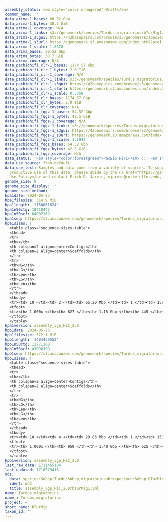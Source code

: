 ```yaml
---
assembly_status: <em style="color:orangered">Draft</em>
common_name: ''
data_arima-1_bases: 60.52 Gbp
data_arima-1_bytes: 30.7 GiB
data_arima-1_coverage: N/A
data_arima-1_links: s3://genomeark/species/Turdus_migratorius/bTurMig1/genomic_data/arima/<br>
data_arima-1_s3gui: https://42basepairs.com/browse/s3/genomeark/species/Turdus_migratorius/bTurMig1/genomic_data/arima/
data_arima-1_s3url: https://genomeark.s3.amazonaws.com/index.html?prefix=species/Turdus_migratorius/bTurMig1/genomic_data/arima/
data_arima-1_scale: 1.8378
data_arima_bases: 60.52 Gbp
data_arima_bytes: 30.7 GiB
data_arima_coverage: N/A
data_pacbiohifi_clr-1_bases: 1174.57 Gbp
data_pacbiohifi_clr-1_bytes: 2.0 TiB
data_pacbiohifi_clr-1_coverage: N/A
data_pacbiohifi_clr-1_links: s3://genomeark/species/Turdus_migratorius/bTurMig1/genomic_data/pacbio_hifi/<br>
data_pacbiohifi_clr-1_s3gui: https://42basepairs.com/browse/s3/genomeark/species/Turdus_migratorius/bTurMig1/genomic_data/pacbio_hifi/
data_pacbiohifi_clr-1_s3url: https://genomeark.s3.amazonaws.com/index.html?prefix=species/Turdus_migratorius/bTurMig1/genomic_data/pacbio_hifi/
data_pacbiohifi_clr-1_scale: 0.5358
data_pacbiohifi_clr_bases: 1174.57 Gbp
data_pacbiohifi_clr_bytes: 2.0 TiB
data_pacbiohifi_clr_coverage: N/A
data_pacbiohifi_fqgz-1_bases: 54.52 Gbp
data_pacbiohifi_fqgz-1_bytes: 42.5 GiB
data_pacbiohifi_fqgz-1_coverage: N/A
data_pacbiohifi_fqgz-1_links: s3://genomeark/species/Turdus_migratorius/bTurMig1/genomic_data/pacbio_hifi/<br>
data_pacbiohifi_fqgz-1_s3gui: https://42basepairs.com/browse/s3/genomeark/species/Turdus_migratorius/bTurMig1/genomic_data/pacbio_hifi/
data_pacbiohifi_fqgz-1_s3url: https://genomeark.s3.amazonaws.com/index.html?prefix=species/Turdus_migratorius/bTurMig1/genomic_data/pacbio_hifi/
data_pacbiohifi_fqgz-1_scale: 1.1942
data_pacbiohifi_fqgz_bases: 54.52 Gbp
data_pacbiohifi_fqgz_bytes: 42.5 GiB
data_pacbiohifi_fqgz_coverage: N/A
data_status: '<em style="color:forestgreen">PacBio HiFi</em> ::: <em style="color:forestgreen">Arima</em>'
data_use_source: from-default
data_use_text: Samples and data come from a variety of sources. To support fair and
  productive use of this data, please abide by the <a href="https://genome10k.soe.ucsc.edu/data-use-policies/">Data
  Use Policy</a> and contact Erich D. Jarvis, ejarvis@rockefeller.edu, with any questions.
genome_size: 0
genome_size_display: ''
genome_size_method: ''
hpa1date: 2024-05-23
hpa1filesize: 314.9 MiB
hpa1length: '1150061824'
hpa1n50ctg: 18410447
hpa1n50scf: 64007169
hpa1seq: https://s3.amazonaws.com/genomeark/species/Turdus_migratorius/bTurMig1/assembly_vgp_HiC_2.0/bTurMig1.HiC.hap1.20240523.fasta.gz
hpa1sizes: |
  <table class="sequence-sizes-table">
  <thead>
  <tr>
  <th></th>
  <th colspan=2 align=center>Contigs</th>
  <th colspan=2 align=center>Scaffolds</th>
  </tr>
  <tr>
  <th>NG</th>
  <th>LG</th>
  <th>Len</th>
  <th>LG</th>
  <th>Len</th>
  </tr>
  </thead>
  <tbody>
  <tr><td> 10 </td><td> 2 </td><td> 65.20 Mbp </td><td> 1 </td><td> 158.98 Mbp </td></tr><tr><td> 20 </td><td> 4 </td><td> 46.96 Mbp </td><td> 2 </td><td> 119.09 Mbp </td></tr><tr><td> 30 </td><td> 7 </td><td> 35.35 Mbp </td><td> 3 </td><td> 113.65 Mbp </td></tr><tr><td> 40 </td><td> 12 </td><td> 21.47 Mbp </td><td> 4 </td><td> 74.47 Mbp </td></tr><tr style="background-color:#cccccc;"><td> 50 </td><td> 17 </td><td style="background-color:#88ff88;"> 18.41 Mbp </td><td> 6 </td><td style="background-color:#88ff88;"> 64.01 Mbp </td></tr><tr><td> 60 </td><td> 25 </td><td> 12.34 Mbp </td><td> 9 </td><td> 38.11 Mbp </td></tr><tr><td> 70 </td><td> 37 </td><td> 6.78 Mbp </td><td> 13 </td><td> 20.91 Mbp </td></tr><tr><td> 80 </td><td> 60 </td><td> 3.62 Mbp </td><td> 20 </td><td> 12.30 Mbp </td></tr><tr><td> 90 </td><td> 107 </td><td> 1.49 Mbp </td><td> 35 </td><td> 3.65 Mbp </td></tr><tr><td> 100 </td><td> 627 </td><td> 15.65 Kbp </td><td> 445 </td><td> 15.65 Kbp </td></tr></tbody>
  <tfoot>
  <tr><th> 1.000x </th><th> 627 </th><th> 1.15 Gbp </th><th> 445 </th><th> 1.15 Gbp </th></tr>
  </tfoot>
  </table>
hpa1version: assembly_vgp_HiC_2.0
hpb1date: 2024-05-23
hpb1filesize: 372.1 MiB
hpb1length: '1404439552'
hpb1n50ctg: 11771160
hpb1n50scf: 43096399
hpb1seq: https://s3.amazonaws.com/genomeark/species/Turdus_migratorius/bTurMig1/assembly_vgp_HiC_2.0/bTurMig1.HiC.hap2.20240523.fasta.gz
hpb1sizes: |
  <table class="sequence-sizes-table">
  <thead>
  <tr>
  <th></th>
  <th colspan=2 align=center>Contigs</th>
  <th colspan=2 align=center>Scaffolds</th>
  </tr>
  <tr>
  <th>NG</th>
  <th>LG</th>
  <th>Len</th>
  <th>LG</th>
  <th>Len</th>
  </tr>
  </thead>
  <tbody>
  <tr><td> 10 </td><td> 4 </td><td> 29.83 Mbp </td><td> 1 </td><td> 157.81 Mbp </td></tr><tr><td> 20 </td><td> 10 </td><td> 23.95 Mbp </td><td> 3 </td><td> 112.98 Mbp </td></tr><tr><td> 30 </td><td> 16 </td><td> 20.80 Mbp </td><td> 4 </td><td> 92.04 Mbp </td></tr><tr><td> 40 </td><td> 23 </td><td> 17.08 Mbp </td><td> 6 </td><td> 73.30 Mbp </td></tr><tr style="background-color:#cccccc;"><td> 50 </td><td> 33 </td><td style="background-color:#88ff88;"> 11.77 Mbp </td><td> 8 </td><td style="background-color:#88ff88;"> 43.10 Mbp </td></tr><tr><td> 60 </td><td> 46 </td><td> 9.03 Mbp </td><td> 12 </td><td> 21.98 Mbp </td></tr><tr><td> 70 </td><td> 68 </td><td> 5.20 Mbp </td><td> 19 </td><td> 15.65 Mbp </td></tr><tr><td> 80 </td><td> 104 </td><td> 3.05 Mbp </td><td> 32 </td><td> 7.67 Mbp </td></tr><tr><td> 90 </td><td> 193 </td><td> 0.85 Mbp </td><td> 68 </td><td> 1.89 Mbp </td></tr><tr><td> 100 </td><td> 959 </td><td> 17.46 Kbp </td><td> 625 </td><td> 17.46 Kbp </td></tr></tbody>
  <tfoot>
  <tr><th> 1.000x </th><th> 959 </th><th> 1.40 Gbp </th><th> 625 </th><th> 1.40 Gbp </th></tr>
  </tfoot>
  </table>
hpb1version: assembly_vgp_HiC_2.0
last_raw_data: 1711465104
last_updated: 1716579416
mds:
- data: species:&nbsp;Turdus&nbsp;migratorius<br>specimen:&nbsp;bTurMig1<br>projects:&nbsp;<br>&nbsp;&nbsp;-&nbsp;vgp<br>assembled_by_group:&nbsp;Rockefeller<br>data_location:&nbsp;S3<br>release_to:&nbsp;S3<br>combine_for_curation:&nbsp;true<br>hap1:&nbsp;s3://genomeark/species/Turdus_migratorius/bTurMig1/assembly_vgp_HiC_2.0/bTurMig1.HiC.hap1.20240523.fasta.gz<br>hap2:&nbsp;s3://genomeark/species/Turdus_migratorius/bTurMig1/assembly_vgp_HiC_2.0/bTurMig1.HiC.hap2.20240523.fasta.gz<br>pretext_hap1:&nbsp;s3://genomeark/species/Turdus_migratorius/bTurMig1/assembly_vgp_HiC_2.0/evaluation/hap1/pretext/bTurMig1_hap1_s2.pretext<br>pretext_hap2:&nbsp;s3://genomeark/species/Turdus_migratorius/bTurMig1/assembly_vgp_HiC_2.0/evaluation/hap2/pretext/bTurMig1_hap2_s2.pretext<br>kmer_spectra_img:&nbsp;s3://genomeark/species/Turdus_migratorius/bTurMig1/assembly_vgp_HiC_2.0/evaluation/merqury/bTurMig1_png/<br>pacbio_read_dir:&nbsp;s3://genomeark/species/Turdus_migratorius/bTurMig1/genomic_data/pacbio_hifi/<br>pacbio_read_type:&nbsp;hifi<br>hic_read_dir:&nbsp;s3://genomeark/species/Turdus_migratorius/bTurMig1/genomic_data/arima/<br>mito:&nbsp;s3://genomeark/species/Turdus_migratorius/bTurMig1/assembly_MT_rockefeller/bTurMig1.MT.20240524.fasta.gz<br>pipeline:&nbsp;<br>&nbsp;&nbsp;-&nbsp;hifiasm&nbsp;(0.19.8+galaxy1)<br>&nbsp;&nbsp;-&nbsp;yahs&nbsp;(1.2a.2+galaxy1)<br>notes:&nbsp;This&nbsp;was&nbsp;a&nbsp;Hifiasm-HiC&nbsp;assembly&nbsp;of&nbsp;bTurMig1,&nbsp;resulting&nbsp;in&nbsp;two&nbsp;complete&nbsp;haplotypes.&nbsp;HiC&nbsp;scaffolding&nbsp;was&nbsp;performed&nbsp;with&nbsp;YaHS.&nbsp;&nbsp;The&nbsp;HiC&nbsp;prep&nbsp;kit&nbsp;used&nbsp;was&nbsp;Swift-IDT.&nbsp;The&nbsp;assembly&nbsp;was&nbsp;performed&nbsp;on&nbsp;usegalaxy&nbsp;MAIN&nbsp;server&nbsp;(vgp.usegalaxy.org).<br>
  ident: md2
  title: assembly_vgp_HiC_2.0/bTurMig1.yml
name: Turdus migratorius
name_: Turdus_migratorius
project: ~
short_name: bTurMig
taxon_id: ''
---
```

